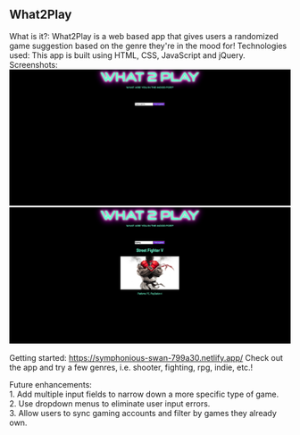 What2Play
---------

What is it?: What2Play is a web based app that gives users a randomized game suggestion based on the genre they're in the mood for!
Technologies used: This app is built using HTML, CSS, JavaScript and jQuery.
Screenshots: 
<img src="./What2Play.png">
<img src="./What2Play2.png">


Getting started: https://symphonious-swan-799a30.netlify.app/
Check out the app and try a few genres, i.e. shooter, fighting, rpg, indie, etc.!

Future enhancements: <br>
                     1. Add multiple input fields to narrow down a more specific type of game. <br>
                     2. Use dropdown menus to eliminate user input errors.<br>
                     3. Allow users to sync gaming accounts and filter by games they already own.